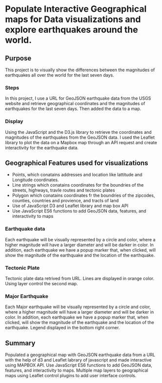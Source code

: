 # Populate Interactive Geographical  maps for Data visualizations and explore earthquakes around the world. 

## Purpose 
This project is to visually show the differences between the magnitudes of earthquakes all over the world for the last seven days. 

### Steps  
In this project, I use a URL for GeoJSON earthquake data from the USGS website and retrieve geographical coordinates and the magnitudes of earthquakes for the last seven days. Then added the data to a map.

### Display
Using  the JavaScript and the D3.js library to retrieve the coordinates and magnitudes of the earthquakes from the GeoJSON data. I used the Leaflet library to plot the data on a Mapbox map through an API request and create interactivity for the earthquake data.

## Geographical Features used for visualizations 
- Points, which conatains addresses and location like lattitude and Longitude coordinates.
- Line strings which conatains coordinates for the boundries of the streets, highways, travle routes and tectonic plates
- Polygon which conatains coordinates fr the boundries of the zipcodes, counties, countries and provience, 
and tracts of land 
- Use of JavaScript D3 and Leaflet library and map box API
- Use JavaScript ES6 functions to add GeoJSON data, features, and interactivity to maps

### Earthquake data 
Each earthquake will be visually represented by a circle and color, where a higher magnitude will have a larger diameter and will be darker in color. In addition, each earthquake we have a popup marker that, when clicked, will show the magnitude of the earthquake and the location of the earthquake.

### Tectonic Plate 
Tectonic plate data retrived from URL. Lines are displayed in orange color. Using layer control the second map. 

### Major Earthquake 
Each Major earthquake will be visually represented by a circle and color, where a higher magnitude will have a larger diameter and will be darker in color. In addition, each earthquake we have a popup marker that, when clicked, will show the magnitude of the earthquake and the location of the earthquake.
Legend displayed in the bottom right corner. 

## Summary 
Populated a geographical map with GeoJSON earthquake data from a URL with the help of d3 and Leaflet labrary of javascript and made interactive using MAPBOX API. Use JavaScript ES6 functions to add GeoJSON data, features, and interactivity to maps. Multiple map layers to geographical maps using Leaflet control plugins to add user interface controls.
